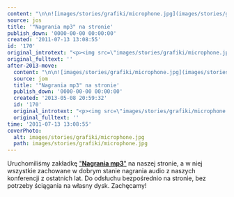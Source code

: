 ```yaml
---
content: "\n\n![images/stories/grafiki/microphone.jpg](images/stories/grafiki/microphone.jpg)Uruchomiliśmy zakładkę [\"**Nagrania mp3**\"](multimedia/mp3) na naszej stronie, a w niej wszystkie zachowane w dobrym stanie nagrania audio z naszych konferencji z ostatnich lat.\nDo odsłuchu bezpośrednio na stronie, bez potrzeby ściągania na własny dysk. Zachęcamy!\n\_\n\n\n<!--CONTENT FROM OLD SERVER (jos before 2013): \n\n![images/stories/grafiki/microphone.jpg](images/stories/grafiki/microphone.jpg)Uruchomiliśmy zakładkę [\"**Nagrania mp3**\"](multimedia/mp3) na naszej stronie, a w niej wszystkie zachowane w dobrym stanie nagrania audio z naszych konferencji z ostatnich lat.\n\r\n\nDo odsłuchu bezpośrednio na stronie, bez potrzeby ściągania na własny dysk. Zachęcamy!\n\r\n\n\_\n\n-->"
source: jos
title: '"Nagrania mp3" na stronie'
publish_down: '0000-00-00 00:00:00'
created: '2011-07-13 13:08:55'
id: '170'
original_introtext: "<p><img src=\"images/stories/grafiki/microphone.jpg\" style=\"margin-right: 10px; margin-bottom: 10px; float: left;\" />Uruchomiliśmy zakładkę <a href=\"multimedia/mp3\">\"<strong>Nagrania mp3</strong>\"</a> na naszej stronie, a w niej wszystkie zachowane w dobrym stanie nagrania audio z naszych konferencji z ostatnich lat.</p>\r\n<p>Do odsłuchu bezpośrednio na stronie, bez potrzeby ściągania na własny dysk. Zachęcamy!</p>\r\n<p>\_</p>"
original_fulltext: ''
after-2013-move:
  content: "\n\n![images/stories/grafiki/microphone.jpg](images/stories/grafiki/microphone.jpg)Uruchomiliśmy zakładkę [\"**Nagrania mp3**\"](multimedia/mp3) na naszej stronie, a w niej wszystkie zachowane w dobrym stanie nagrania audio z naszych konferencji z ostatnich lat.\nDo odsłuchu bezpośrednio na stronie, bez potrzeby ściągania na własny dysk. Zachęcamy!\n\_\n"
  source: jom
  title: '"Nagrania mp3" na stronie'
  publish_down: '0000-00-00 00:00:00'
  created: '2013-05-08 20:59:32'
  id: '170'
  original_introtext: "<p><img src=\"images/stories/grafiki/microphone.jpg\" style=\"margin-right: 10px; margin-bottom: 10px; float: left;\" />Uruchomiliśmy zakładkę <a href=\"multimedia/mp3\">\"<strong>Nagrania mp3</strong>\"</a> na naszej stronie, a w niej wszystkie zachowane w dobrym stanie nagrania audio z naszych konferencji z ostatnich lat.</p>\n<p>Do odsłuchu bezpośrednio na stronie, bez potrzeby ściągania na własny dysk. Zachęcamy!</p>\n<p>\_</p>"
  original_fulltext: ''
time: '2011-07-13 13:08:55'
coverPhoto:
  alt: images/stories/grafiki/microphone.jpg
  path: images/stories/grafiki/microphone.jpg
---
```

Uruchomiliśmy zakładkę ["**Nagrania mp3**"](multimedia/mp3) na naszej stronie, a w niej wszystkie zachowane w dobrym stanie nagrania audio z naszych konferencji z ostatnich lat.
Do odsłuchu bezpośrednio na stronie, bez potrzeby ściągania na własny dysk. Zachęcamy!
 


<!--CONTENT FROM OLD SERVER (jos before 2013): 

Uruchomiliśmy zakładkę ["**Nagrania mp3**"](multimedia/mp3) na naszej stronie, a w niej wszystkie zachowane w dobrym stanie nagrania audio z naszych konferencji z ostatnich lat.


Do odsłuchu bezpośrednio na stronie, bez potrzeby ściągania na własny dysk. Zachęcamy!


 

-->

<!--{{json:{"created_date":"2011-07-13 13:08:55","publish_down":"0000-00-00 00:00:00","id":"170"}}}-->